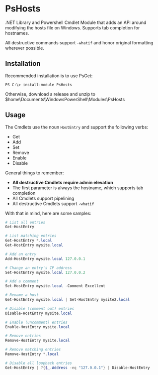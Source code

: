 # PsHosts

.NET Library and Powershell Cmdlet Module that adds an API around modifying the hosts file on Windows. Supports tab completion for hostnames.

All destructive commands support `-whatif` and honor original formatting wherever possible.

## Installation

Recommended installation is to use PsGet:

    PS C:\> install-module PsHosts

Otherwise, download a release and unzip to $home\Documents\WindowsPowerShell\Modules\PsHosts

## Usage

The Cmdlets use the noun `HostEntry` and support the following verbs:

* Get
* Add
* Set
* Remove
* Enable
* Disable

General things to remember:

* **All destructive Cmdlets require admin elevation**
* The first parameter is always the hostname, which supports tab completion
* All Cmdlets support pipelining
* All destructive Cmdlets support `-whatif`

With that in mind, here are some samples:

```PowerShell
# List all entries
Get-HostEntry

# List matching entries
Get-HostEntry *.local
Get-HostEntry mysite.local

# Add an entry
Add-HostEntry mysite.local 127.0.0.1

# Change an entry's IP address
Set-HostEntry mysite.local 127.0.0.2

# Add a comment
Set-HostEntry mysite.local -Comment Excellent

# Rename a host
Get-HostEntry mysite.local | Set-HostEntry mysite2.local

# Disable (comment out) entries
Disable-HostEntry mysite.local

# Enable (uncomment) entries
Enable-HostEntry mysite.local

# Remove entries
Remove-HostEntry mysite.local

# Remove matching entries
Remove-HostEntry *.local

# Disable all loopback entries
Get-HostEntry | ?{$_.Address -eq "127.0.0.1"} | Disable-HostEntry
```
